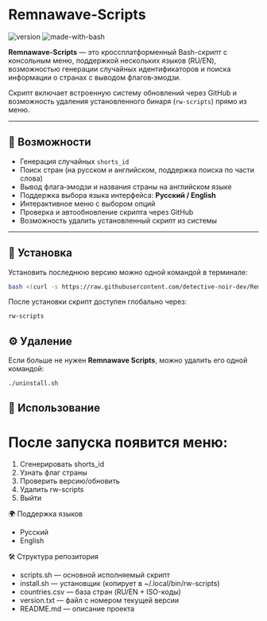 # Remnawave-Scripts

![version](https://img.shields.io/badge/version-0.0.9-blue)
![made-with-bash](https://img.shields.io/badge/made%20with-bash-green)

**Remnawave-Scripts** — это кроссплатформенный Bash-скрипт с консольным меню, поддержкой нескольких языков (RU/EN), возможностью генерации случайных идентификаторов и поиска информации о странах с выводом флагов‑эмодзи.  

Скрипт включает встроенную систему обновлений через GitHub и возможность удаления установленного бинаря (`rw-scripts`) прямо из меню.

---

## 📌 Возможности

- Генерация случайных `shorts_id`
- Поиск стран (на русском и английском, поддержка поиска по части слова)
- Вывод флага‑эмодзи и названия страны на английском языке
- Поддержка выбора языка интерфейса: **Русский / English**
- Интерактивное меню с выбором опций
- Проверка и автообновление скрипта через GitHub
- Возможность удалить установленный скрипт из системы

---

## 🚀 Установка

Установить последнюю версию можно одной командой в терминале:

```bash
bash <(curl -s https://raw.githubusercontent.com/detective-noir-dev/Remnawave-Scripts/main/install.sh)
```
После установки скрипт доступен глобально через:
```bash
rw-scripts
```
## ⚙️ Удаление

Если больше не нужен **Remnawave Scripts**, можно удалить его одной командой:
```bash
./uninstall.sh
```

## 📖 Использование
После запуска появится меню:
===============================
1) Сгенерировать shorts_id
2) Узнать флаг страны
3) Проверить версию/обновить
4) Удалить rw-scripts
0) Выйти

🌍 Поддержка языков
- Русский
- English

🛠️ Структура репозитория
- scripts.sh — основной исполняемый скрипт
- install.sh — установщик (копирует в ~/.local/bin/rw-scripts)
- countries.csv — база стран (RU/EN + ISO-коды)
- version.txt — файл с номером текущей версии
- README.md — описание проекта
